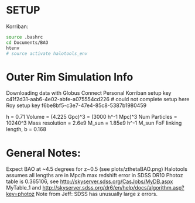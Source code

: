 # SETUP
Korriban:
```bash
source .bashrc
cd Documents/BAO
htenv
# source activate halotools_env
```


# Outer Rim Simulation Info
Downloading data with Globus Connect Personal
Korriban setup key c41f2d31-aab6-4e02-abfe-a075554cd226 # could not complete setup here
Roy setup key f6be8bf5-c3e7-47e4-85c8-5387b1980459

h = 0.71
Volume = (4.225 Gpc)^3 = (3000 h^-1 Mpc)^3
Num Particles = 10240^3
Mass resolution = 2.6e9 M_sun = 1.85e9 h^-1 M_sun
FoF linking length, b = 0.168


# General Notes:
Expect BAO at ~4.5 degrees for z~0.5 (see plots/zthetaBAO.png)
Halotools assumes all lengths are in Mpc/h
max redshift error in SDSS DR10 Photoz table is 0.365106,
    see http://skyserver.sdss.org/CasJobs/MyDB.aspx MyTable_1 and
    http://skyserver.sdss.org/dr6/en/help/docs/algorithm.asp?key=photoz
    Note from Jeff: SDSS has unusually large z errors.
